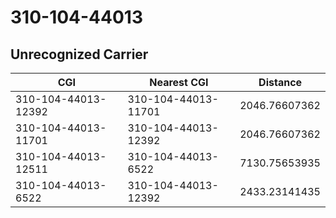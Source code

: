 # 310-104-44013
## Unrecognized Carrier


| CGI | Nearest CGI | Distance |
|-----|-------------|----------|
| 310-104-44013-12392 | 310-104-44013-11701 | 2046.76607362 |
| 310-104-44013-11701 | 310-104-44013-12392 | 2046.76607362 |
| 310-104-44013-12511 | 310-104-44013-6522 | 7130.75653935 |
| 310-104-44013-6522 | 310-104-44013-12392 | 2433.23141435 |
